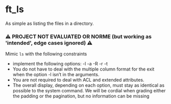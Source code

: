 # ft_ls
As simple as listing the files in a directory.


### ⚠️ PROJECT NOT EVALUATED OR NORME (but working as 'intended', edge cases ignored) ⚠️

Mimic `ls` with the following constraints
- implement the following options: -l -a -R -r -t
- You do not have to deal with the multiple column format for the exit when the option -l isn’t in the arguments.
- You are not required to deal with ACL and extended attributes.
- The overall display, depending on each option, must stay as identical as possible to the system command. We will be cordial when grading either the
padding or the pagination, but no information can be missing
